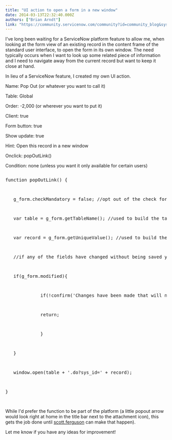 ```yaml
---
title: "UI action to open a form in a new window"
date: 2014-03-13T22:32:40.000Z
authors: ["Brian Arndt"]
link: "https://community.servicenow.com/community?id=community_blog&sys_id=e3cce265dbd0dbc01dcaf3231f961956"
---
```

<p>I've long been waiting for a ServiceNow platform feature to allow me, when looking at the form view of an existing record in the content frame of the standard user interface, to open the form in its own window. The need typically occurs when I want to look up some related piece of information and I need to navigate away from the current record but want to keep it close at hand.</p><p></p><p>In lieu of a ServiceNow feature, I created my own UI action.</p><p></p><p>Name: Pop Out (or whatever you want to call it)</p><p>Table: Global</p><p>Order: -2,000 (or wherever you want to put it)</p><p>Client: true</p><p>Form button: true</p><p>Show update: true</p><p>Hint: Open this record in a new window</p><p>Onclick: popOutLink()</p><p>Condition: none (unless you want it only available for certain users)</p><p></p><pre __default_attr="javascript" __jive_macro_name="code" class="jive_text_macro jive_macro_code _jivemacro_uid_13947283358514779" jivemacro_uid="_13947283358514779" modifiedtitle="true">
<p>function popOutLink() {</p>
<p>   g_form.checkMandatory = false; //opt out of the check for empty mandatory fields</p>
<p>   var table = g_form.getTableName(); //used to build the table name portion of the URL</p>
<p>   var record = g_form.getUniqueValue(); //used to build the unique ID portion of the URL</p>
<p>   //if any of the fields have changed without being saved yet, confirm</p>
<p>   if(g_form.modified){</p>
<p>             if(!confirm('Changes have been made that will not be carried over to the new window.\n\nDo you want to continue opening this record in a new window?')) {</p>
<p>             return;</p>
<p>             }</p>
<p>   }</p>
<p>   window.open(table + '.do?sys_id=' + record);</p>
<p>}</p>
</pre><p></p><p>While I'd prefer the function to be part of the platform (a little popout arrow would look right at home in the title bar next to the attachment icon), this gets the job done until <a title="scott.ferguson" __default_attr="4072" __jive_macro_name="user" class="jive_macro_user jive_macro" data-objecttype="3" data-orig-content="scott.ferguson" href="/community?id=community_user_profile&user=b92352a5db1c1fc09c9ffb651f961945">scott.ferguson</a> can make that happen).</p><p></p><p>Let me know if you have any ideas for improvement!</p>